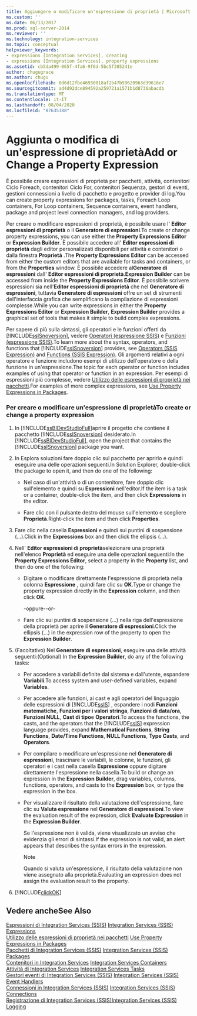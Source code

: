 ```yaml
---
title: Aggiungere o modificare un'espressione di proprietà | Microsoft Docs
ms.custom: ''
ms.date: 06/13/2017
ms.prod: sql-server-2014
ms.reviewer: ''
ms.technology: integration-services
ms.topic: conceptual
helpviewer_keywords:
- expressions [Integration Services], creating
- expressions [Integration Services], property expressions
ms.assetid: cb5da499-065f-4fa6-9f6d-5bc5f385241e
author: chugugrace
ms.author: chugu
ms.openlocfilehash: 0d6d12fbe46930818af2b47b59620963d39616e7
ms.sourcegitcommit: ad4d92dce894592a259721a1571b1d8736abacdb
ms.translationtype: MT
ms.contentlocale: it-IT
ms.lasthandoff: 08/04/2020
ms.locfileid: "87635188"
---
```

# <a name="add-or-change-a-property-expression"></a><span data-ttu-id="d6109-102">Aggiunta o modifica di un'espressione di proprietà</span><span class="sxs-lookup"><span data-stu-id="d6109-102">Add or Change a Property Expression</span></span>
  <span data-ttu-id="d6109-103">È possibile creare espressioni di proprietà per pacchetti, attività, contenitori Ciclo Foreach, contenitori Ciclo For, contenitori Sequenza, gestori di eventi, gestioni connessioni a livello di pacchetto e progetto e provider di log.</span><span class="sxs-lookup"><span data-stu-id="d6109-103">You can create property expressions for packages, tasks, Foreach Loop containers, For Loop containers, Sequence containers, event handlers, package and project level connection managers, and log providers.</span></span>  
  
 <span data-ttu-id="d6109-104">Per creare o modificare espressioni di proprietà, è possibile usare l' **Editor espressioni di proprietà** o il **Generatore di espressioni**.</span><span class="sxs-lookup"><span data-stu-id="d6109-104">To create or change property expressions, you can use either the **Property Expressions Editor** or **Expression Builder**.</span></span> <span data-ttu-id="d6109-105">È possibile accedere all' **Editor espressioni di proprietà** dagli editor personalizzati disponibili per attività e contenitori o dalla finestra **Proprietà** .</span><span class="sxs-lookup"><span data-stu-id="d6109-105">The **Property Expressions Editor** can be accessed from either the custom editors that are available for tasks and containers, or from the **Properties** window.</span></span> <span data-ttu-id="d6109-106">È possibile accedere al**Generatore di espressioni** dall' **Editor espressioni di proprietà**.</span><span class="sxs-lookup"><span data-stu-id="d6109-106">**Expression Builder** can be accessed from inside the **Property Expressions Editor**.</span></span> <span data-ttu-id="d6109-107">È possibile scrivere espressioni sia nell'**Editor espressioni di proprietà** che nel **Generatore di espressioni**, tuttavia **Generatore di espressioni** offre un set di strumenti dell'interfaccia grafica che semplificano la compilazione di espressioni complesse.</span><span class="sxs-lookup"><span data-stu-id="d6109-107">While you can write expressions in either the **Property Expressions Editor** or **Expression Builder**, **Expression Builder** provides a graphical set of tools that makes it simple to build complex expressions.</span></span>  
  
 <span data-ttu-id="d6109-108">Per sapere di più sulla sintassi, gli operatori e le funzioni offerti da [!INCLUDE[ssISnoversion](../../includes/ssisnoversion-md.md)], vedere [Operatori &#40;espressione SSIS&#41;](operators-ssis-expression.md) e [Funzioni &#40;espressione SSIS&#41;](functions-ssis-expression.md).</span><span class="sxs-lookup"><span data-stu-id="d6109-108">To learn more about the syntax, operators, and functions that [!INCLUDE[ssISnoversion](../../includes/ssisnoversion-md.md)] provides, see [Operators &#40;SSIS Expression&#41;](operators-ssis-expression.md) and [Functions &#40;SSIS Expression&#41;](functions-ssis-expression.md).</span></span> <span data-ttu-id="d6109-109">Gli argomenti relativi a ogni operatore e funzione includono esempi di utilizzo dell'operatore o della funzione in un'espressione.</span><span class="sxs-lookup"><span data-stu-id="d6109-109">The topic for each operator or function includes examples of using that operator or function in an expression.</span></span> <span data-ttu-id="d6109-110">Per esempi di espressioni più complesse, vedere [Utilizzo delle espressioni di proprietà nei pacchetti](use-property-expressions-in-packages.md).</span><span class="sxs-lookup"><span data-stu-id="d6109-110">For examples of more complex expressions, see [Use Property Expressions in Packages](use-property-expressions-in-packages.md).</span></span>  
  
### <a name="to-create-or-change-a-property-expression"></a><span data-ttu-id="d6109-111">Per creare o modificare un'espressione di proprietà</span><span class="sxs-lookup"><span data-stu-id="d6109-111">To create or change a property expression</span></span>  
  
1.  <span data-ttu-id="d6109-112">In [!INCLUDE[ssBIDevStudioFull](../../includes/ssbidevstudiofull-md.md)]aprire il progetto che contiene il pacchetto [!INCLUDE[ssISnoversion](../../includes/ssisnoversion-md.md)] desiderato.</span><span class="sxs-lookup"><span data-stu-id="d6109-112">In [!INCLUDE[ssBIDevStudioFull](../../includes/ssbidevstudiofull-md.md)], open the project that contains the [!INCLUDE[ssISnoversion](../../includes/ssisnoversion-md.md)] package you want.</span></span>  
  
2.  <span data-ttu-id="d6109-113">In Esplora soluzioni fare doppio clic sul pacchetto per aprirlo e quindi eseguire una delle operazioni seguenti.</span><span class="sxs-lookup"><span data-stu-id="d6109-113">In Solution Explorer, double-click the package to open it, and then do one of the following:</span></span>  
  
    -   <span data-ttu-id="d6109-114">Nel caso di un'attività o di un contenitore, fare doppio clic sull'elemento e quindi su **Espressioni** nell'editor.</span><span class="sxs-lookup"><span data-stu-id="d6109-114">If the item is a task or a container, double-click the item, and then click **Expressions** in the editor.</span></span>  
  
    -   <span data-ttu-id="d6109-115">Fare clic con il pulsante destro del mouse sull'elemento e scegliere **Proprietà**.</span><span class="sxs-lookup"><span data-stu-id="d6109-115">Right-click the item and then click **Properties**.</span></span>  
  
3.  <span data-ttu-id="d6109-116">Fare clic nella casella **Espressioni** e quindi sui puntini di sospensione (...).</span><span class="sxs-lookup"><span data-stu-id="d6109-116">Click in the **Expressions** box and then click the ellipsis (...).</span></span>  
  
4.  <span data-ttu-id="d6109-117">Nell' **Editor espressioni di proprietà**selezionare una proprietà nell'elenco **Proprietà** ed eseguire una delle operazioni seguenti:</span><span class="sxs-lookup"><span data-stu-id="d6109-117">In the **Property Expressions Editor**, select a property in the **Property** list, and then do one of the following:</span></span>  
  
    -   <span data-ttu-id="d6109-118">Digitare o modificare direttamente l'espressione di proprietà nella colonna **Espressione** , quindi fare clic su **OK**.</span><span class="sxs-lookup"><span data-stu-id="d6109-118">Type or change the property expression directly in the **Expression** column, and then click **OK**.</span></span>  
  
         <span data-ttu-id="d6109-119">-oppure-</span><span class="sxs-lookup"><span data-stu-id="d6109-119">-or-</span></span>  
  
    -   <span data-ttu-id="d6109-120">Fare clic sui puntini di sospensione (...) nella riga dell'espressione della proprietà per aprire il **Generatore di espressioni**.</span><span class="sxs-lookup"><span data-stu-id="d6109-120">Click the ellipsis (...) in the expression row of the property to open the **Expression Builder**.</span></span>  
  
5.  <span data-ttu-id="d6109-121">(Facoltativo) Nel **Generatore di espressioni**, eseguire una delle attività seguenti:</span><span class="sxs-lookup"><span data-stu-id="d6109-121">(Optional) In the **Expression Builder**, do any of the following tasks:</span></span>  
  
    -   <span data-ttu-id="d6109-122">Per accedere a variabili definite dal sistema e dall'utente, espandere **Variabili**.</span><span class="sxs-lookup"><span data-stu-id="d6109-122">To access system and user-defined variables, expand **Variables**.</span></span>  
  
    -   <span data-ttu-id="d6109-123">Per accedere alle funzioni, ai cast e agli operatori del linguaggio delle espressioni di [!INCLUDE[ssIS](../../includes/ssis-md.md)] , espandere i nodi **Funzioni matematiche**, **Funzioni per i valori stringa**, **Funzioni di data/ora**, **Funzioni NULL**, **Cast di tipo**e **Operatori**.</span><span class="sxs-lookup"><span data-stu-id="d6109-123">To access the functions, the casts, and the operators that the [!INCLUDE[ssIS](../../includes/ssis-md.md)] expression language provides, expand **Mathematical Functions**, **String Functions**, **Date/Time Functions**, **NULL Functions**, **Type Casts**, and **Operators**.</span></span>  
  
    -   <span data-ttu-id="d6109-124">Per compilare o modificare un'espressione nel **Generatore di espressioni**, trascinare le variabili, le colonne, le funzioni, gli operatori e i cast nella casella **Espressione** oppure digitare direttamente l'espressione nella casella.</span><span class="sxs-lookup"><span data-stu-id="d6109-124">To build or change an expression in the **Expression Builder**, drag variables, columns, functions, operators, and casts to the **Expression** box, or type the expression in the box.</span></span>  
  
    -   <span data-ttu-id="d6109-125">Per visualizzare il risultato della valutazione dell'espressione, fare clic su **Valuta espressione** nel **Generatore di espressioni**.</span><span class="sxs-lookup"><span data-stu-id="d6109-125">To view the evaluation result of the expression, click **Evaluate Expression** in the **Expression Builder**.</span></span>  
  
         <span data-ttu-id="d6109-126">Se l'espressione non è valida, viene visualizzato un avviso che evidenzia gli errori di sintassi.</span><span class="sxs-lookup"><span data-stu-id="d6109-126">If the expression is not valid, an alert appears that describes the syntax errors in the expression.</span></span>  
  
        > [!NOTE]  
        >  <span data-ttu-id="d6109-127">Quando si valuta un'espressione, il risultato della valutazione non viene assegnato alla proprietà.</span><span class="sxs-lookup"><span data-stu-id="d6109-127">Evaluating an expression does not assign the evaluation result to the property.</span></span>  
  
6.  [!INCLUDE[clickOK](../../includes/clickok-md.md)]  
  
## <a name="see-also"></a><span data-ttu-id="d6109-128">Vedere anche</span><span class="sxs-lookup"><span data-stu-id="d6109-128">See Also</span></span>  
 <span data-ttu-id="d6109-129">[Espressioni di Integration Services &#40;SSIS&#41;](integration-services-ssis-expressions.md) </span><span class="sxs-lookup"><span data-stu-id="d6109-129">[Integration Services &#40;SSIS&#41; Expressions](integration-services-ssis-expressions.md) </span></span>  
 <span data-ttu-id="d6109-130">[Utilizzo delle espressioni di proprietà nei pacchetti](use-property-expressions-in-packages.md) </span><span class="sxs-lookup"><span data-stu-id="d6109-130">[Use Property Expressions in Packages](use-property-expressions-in-packages.md) </span></span>  
 <span data-ttu-id="d6109-131">[Pacchetti di Integration Services &#40;SSIS&#41;](../integration-services-ssis-packages.md) </span><span class="sxs-lookup"><span data-stu-id="d6109-131">[Integration Services &#40;SSIS&#41; Packages](../integration-services-ssis-packages.md) </span></span>  
 <span data-ttu-id="d6109-132">[Contenitori in Integration Services](../control-flow/integration-services-containers.md) </span><span class="sxs-lookup"><span data-stu-id="d6109-132">[Integration Services Containers](../control-flow/integration-services-containers.md) </span></span>  
 <span data-ttu-id="d6109-133">[Attività di Integration Services](../control-flow/integration-services-tasks.md) </span><span class="sxs-lookup"><span data-stu-id="d6109-133">[Integration Services Tasks](../control-flow/integration-services-tasks.md) </span></span>  
 <span data-ttu-id="d6109-134">[Gestori eventi di Integration Services &#40;SSIS&#41;](../integration-services-ssis-event-handlers.md) </span><span class="sxs-lookup"><span data-stu-id="d6109-134">[Integration Services &#40;SSIS&#41; Event Handlers](../integration-services-ssis-event-handlers.md) </span></span>  
 <span data-ttu-id="d6109-135">[Connessioni in Integration Services &#40;SSIS&#41;](../connection-manager/integration-services-ssis-connections.md) </span><span class="sxs-lookup"><span data-stu-id="d6109-135">[Integration Services &#40;SSIS&#41; Connections](../connection-manager/integration-services-ssis-connections.md) </span></span>  
 [<span data-ttu-id="d6109-136">Registrazione di Integration Services &#40;SSIS&#41;</span><span class="sxs-lookup"><span data-stu-id="d6109-136">Integration Services &#40;SSIS&#41; Logging</span></span>](../performance/integration-services-ssis-logging.md)  
  
  
